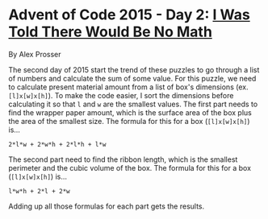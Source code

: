 # Advent of Code 2015 - Day 2: [I Was Told There Would Be No Math](https://adventofcode.com/2015/day/2)
By Alex Prosser

The second day of 2015 start the trend of these puzzles to go through a list of numbers and calculate the sum of some value. For this puzzle, we need to calculate present material amount from a list of box's dimensions (ex. `[l]x[w]x[h]`). To make the code easier, I sort the dimensions before calculating it so that `l` and `w` are the smallest values. The first part needs to find the wrapper paper amount, which is the surface area of the box plus the area of the smallest size. The formula for this for a box (`[l]x[w]x[h]`) is...

`2*l*w + 2*w*h + 2*l*h + l*w`

The second part need to find the ribbon length, which is the smallest perimeter and the cubic volume of the box. The formula for this for a box (`[l]x[w]x[h]`) is...

`l*w*h + 2*l + 2*w`

Adding up all those formulas for each part gets the results.